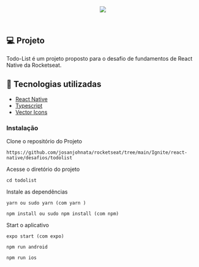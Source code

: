 <div align="center" style="padding-bottom:30px; background:transparent">
<img src ="./src/assets/todo-list.gif" style="background:transparent" />
</div>

## 💻 Projeto

Todo-List é um projeto proposto para o desafio de fundamentos de React Native da Rocketseat.

## 🚀 Tecnologias utilizadas

- [React Native](https://reactnative.dev/)
- [Typescript](https://www.typescriptlang.org)
- [Vector Icons](https://github.com/oblador/react-native-vector-icons)

### Instalação

Clone o repositório do Projeto

```
https://github.com/josanjohnata/rocketseat/tree/main/Ignite/react-native/desafios/todolist

```

Acesse o diretório do projeto

```
cd todolist

```

Instale as dependências

```
yarn ou sudo yarn (com yarn )

npm install ou sudo npm install (com npm)

```

Start o aplicativo

```
expo start (com expo)

npm run android

npm run ios

```
